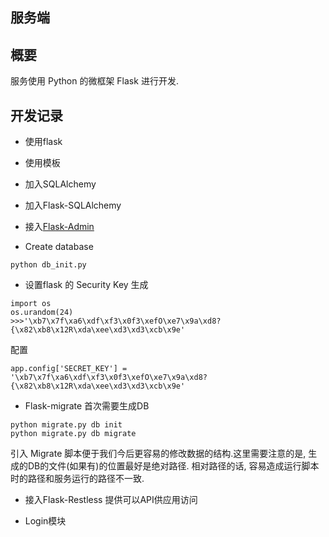 ## 服务端

## 概要
服务使用 Python 的微框架 Flask 进行开发.

## 开发记录

* 使用flask

* 使用模板

* 加入SQLAlchemy

* 加入Flask-SQLAlchemy


* 接入[Flask-Admin](http://flask-admin.readthedocs.io/en/latest/index.html)

* Create database

```
python db_init.py
```

* 设置flask 的 Security Key
生成
```
import os
os.urandom(24)
>>>'\xb7\x7f\xa6\xdf\xf3\x0f3\xefO\xe7\x9a\xd8?{\x82\xb8\x12R\xda\xee\xd3\xd3\xcb\x9e'
```
配置
```
app.config['SECRET_KEY'] = '\xb7\x7f\xa6\xdf\xf3\x0f3\xefO\xe7\x9a\xd8?{\x82\xb8\x12R\xda\xee\xd3\xd3\xcb\x9e'
```

* Flask-migrate
首次需要生成DB
````
python migrate.py db init
python migrate.py db migrate
````
引入 Migrate 脚本便于我们今后更容易的修改数据的结构.这里需要注意的是, 生成的DB的文件(如果有)的位置最好是绝对路径. 相对路径的话, 容易造成运行脚本时的路径和服务运行的路径不一致.


* 接入Flask-Restless
提供可以API供应用访问

* Login模块